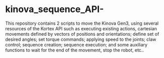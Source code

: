 ﻿# kinova_sequence_API-
This repository contains 2 scripts to move the Kinova Gen3, using several resources of the Kortex API such as executing existing actions, cartesian movements defined by vectors of positions and orientations; define set of desired angles; set torque commands; applying speed to the joints; claw control; sequence creation; sequence execution; and some auxiliary functions to wait for the end of the movement, stop the robot, etc..
